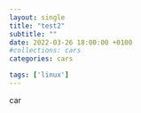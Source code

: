 ```yaml
---
layout: single
title: "test2"
subtitle: ""
date: 2022-03-26 18:00:00 +0100
#collections: cars
categories: cars

tags: ['linux']
---
```


car 